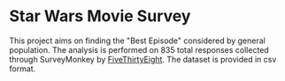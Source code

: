 # Star Wars Movie Survey
This project aims on finding the "Best Episode" considered by general population. The analysis is performed on 835 total responses collected through SurveyMonkey by [FiveThirtyEight](https://github.com/fivethirtyeight/data/tree/master/star-wars-survey). The dataset is provided in csv format. 

